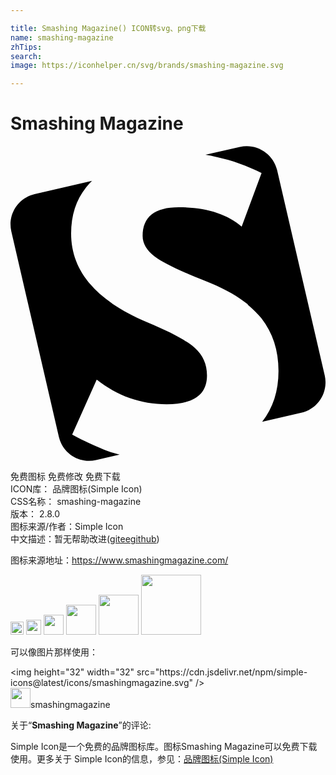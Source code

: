 ```yaml
---

title: Smashing Magazine() ICON转svg、png下载
name: smashing-magazine
zhTips: 
search: 
image: https://iconhelper.cn/svg/brands/smashing-magazine.svg

---
```


# Smashing Magazine  <small style="font-size: 60%;font-weight: 100"></small>

<div id="svg" class="svg-wrap">
<svg role="img" viewBox="0 0 24 24" xmlns="http://www.w3.org/2000/svg"><title>Smashing Magazine icon</title><path d="M7.734 12.002c.766.524 1.662 1.01 2.708 1.443 1.785.742 2.985 1.387 3.601 1.936.615.547.928 1.248.928 2.104-.005 1.457-1.023 2.189-3.076 2.189-1.977 0-3.75-.627-5.326-1.875l-1.871 4.186c1.422.761 2.58 1.257 3.475 1.496l.141.033-1.798.416c-1.271.292-2.539-.503-2.832-1.771L.061 6.5c-.291-1.271.5-2.539 1.773-2.835l4.375-1.009c-.158.155-.307.316-.441.485l-.018.021c-.753.949-1.131 2.115-1.131 3.505 0 2.101 1.03 3.87 3.079 5.296l.046.029-.01.01zm10.358.072c-.84-.672-1.904-1.268-3.24-1.786-1.98-.784-3.271-1.41-3.871-1.872-.6-.465-.914-.981-.914-1.557 0-1.459.914-2.19 2.76-2.19 2.041 0 3.646.494 4.786 1.476l1.515-4.08c-1.095-.556-2.235-.96-3.405-1.216l-.06-.015c-.256-.061-.525-.12-.811-.164l2.625-.602c1.275-.285 2.535.511 2.836 1.771l3.63 15.647c.284 1.274-.51 2.551-1.784 2.835l-2.985.69c.824-1.051 1.245-2.34 1.245-3.87 0-1.575-.437-2.911-1.306-4.021-.285-.346-.615-.676-1.006-1.006l-.044-.029.029-.011z"/></svg>
</div>
<detail full-name='smashing-magazine'></detail>

<div class="detail-page">
<p>
<span><span class="badge-success badge">免费图标</span> <span class="badge-success badge">免费修改</span>  <span class="badge-success badge">免费下载</span> </span>
<br/>
<span>
ICON库：
<span class="badge-secondary badge">品牌图标(Simple Icon)</span> 
</span>
<br/>
<span>
CSS名称：
<span class="badge-secondary badge">smashing-magazine</span> 
</span>

<br/>
<span>
版本：
<span class="badge-secondary badge">2.8.0</span> 
</span>
<br/>
<span>图标来源/作者：<span class="badge-light badge">Simple Icon</span></span> 
<br/>
<span class="zh-detail">中文描述：暂无<span class="help-link"><span>帮助改进</span>(<a href="https://gitee.com/liuwave/icon-helper/edit/master/json/brands/smashing-magazine.json" target="_blank" rel="noopener noreferrer">gitee</a><a href="https://github.com/liuwave/icon-helper/edit/master/json/brands/smashing-magazine.json" target="_blank" rel="noopener noreferrer">github</a></span>)</span><br/>
</p>
</div><div class="description description alert alert-light"><p>图标来源地址：<a href="https://www.smashingmagazine.com/" target="_blank" rel="noopener noreferrer">https://www.smashingmagazine.com/</a></p></div>
<div class="alert alert-dark">
<img height="21" width="21" src="https://cdn.jsdelivr.net/npm/simple-icons@latest/icons/smashingmagazine.svg" />
<img height="24" width="24" src="https://cdn.jsdelivr.net/npm/simple-icons@latest/icons/smashingmagazine.svg" />
<img height="32" width="32" src="https://cdn.jsdelivr.net/npm/simple-icons@latest/icons/smashingmagazine.svg" />
<img height="48" width="48" src="https://cdn.jsdelivr.net/npm/simple-icons@latest/icons/smashingmagazine.svg" />
<img height="64" width="64" src="https://cdn.jsdelivr.net/npm/simple-icons@latest/icons/smashingmagazine.svg" />
<img height="96" width="96" src="https://cdn.jsdelivr.net/npm/simple-icons@latest/icons/smashingmagazine.svg" />

</div>
<div>
  <p>可以像图片那样使用：    
  </p>
  <div class="alert alert-primary" style="font-size: 14px">
    &lt;img height="32" width="32" src="https://cdn.jsdelivr.net/npm/simple-icons@latest/icons/smashingmagazine.svg" /&gt;
    <copy-btn content='<img height="32" width="32" src="https://cdn.jsdelivr.net/npm/simple-icons@latest/icons/smashingmagazine.svg" />'></copy-btn>
  </div>
  <div class="alert alert-secondary">
    <img height="32" width="32" src="https://cdn.jsdelivr.net/npm/simple-icons@latest/icons/smashingmagazine.svg" />smashingmagazine
    <copy-btn content="smashingmagazine" btn-title="复制图标名称"></copy-btn>
  </div>
</div>
<div class="icon-detail__container">
<p>关于“<b>Smashing Magazine</b>”的评论:</p>
</div>
<Vssue title="关于“Smashing Magazine”的评论" />
<div><p>Simple Icon是一个免费的品牌图标库。图标Smashing Magazine可以免费下载使用。更多关于  Simple Icon的信息，参见：<a target="_blank" href="https://iconhelper.cn/brands.html">品牌图标(Simple Icon)</a>
</p></div>
